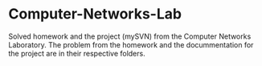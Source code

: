 # Computer-Networks-Lab
Solved homework and the project (mySVN) from the Computer Networks Laboratory. The problem from the homework and the docummentation for the project are in their respective folders.
